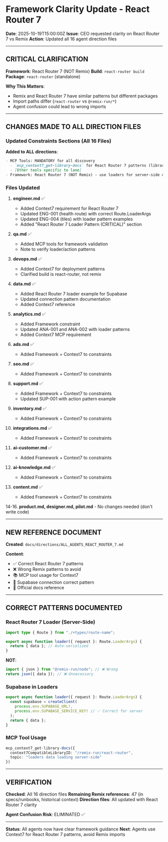 # Framework Clarity Update - React Router 7

**Date**: 2025-10-19T15:00:00Z
**Issue**: CEO requested clarity on React Router 7 vs Remix
**Action**: Updated all 16 agent direction files

---

## CRITICAL CLARIFICATION

**Framework**: React Router 7 (NOT Remix)
**Build**: `react-router build`
**Package**: `react-router` (standalone)

**Why This Matters**:
- Remix and React Router 7 have similar patterns but different packages
- Import paths differ (`react-router` vs `@remix-run/*`)
- Agent confusion could lead to wrong imports

---

## CHANGES MADE TO ALL DIRECTION FILES

### Updated Constraints Sections (All 16 Files)

**Added to ALL directions**:
```markdown
- MCP Tools: MANDATORY for all discovery
  - `mcp_context7_get-library-docs` for React Router 7 patterns (library: `/remix-run/react-router`)
  - [Other tools specific to lane]
- Framework: React Router 7 (NOT Remix) - use loaders for server-side data
```

### Files Updated

1. **engineer.md** ✅
   - Added Context7 requirement for React Router 7
   - Updated ENG-001 (health route) with correct Route.LoaderArgs
   - Updated ENG-004 (tiles) with loader pattern examples
   - Added "React Router 7 Loader Pattern (CRITICAL)" section

2. **qa.md** ✅
   - Added MCP tools for framework validation
   - Note to verify loader/action patterns

3. **devops.md** ✅
   - Added Context7 for deployment patterns
   - Clarified build is react-router, not remix

4. **data.md** ✅
   - Added React Router 7 loader example for Supabase
   - Updated connection pattern documentation
   - Added Context7 reference

5. **analytics.md** ✅
   - Added Framework constraint
   - Updated ANA-001 and ANA-002 with loader patterns
   - Added Context7 MCP requirement

6. **ads.md** ✅
   - Added Framework + Context7 to constraints

7. **seo.md** ✅
   - Added Framework + Context7 to constraints

8. **support.md** ✅
   - Added Framework + Context7 to constraints
   - Updated SUP-001 with action pattern example

9. **inventory.md** ✅
   - Added Framework + Context7 to constraints

10. **integrations.md** ✅
    - Added Framework + Context7 to constraints

11. **ai-customer.md** ✅
    - Added Framework + Context7 to constraints

12. **ai-knowledge.md** ✅
    - Added Framework + Context7 to constraints

13. **content.md** ✅
    - Added Framework + Context7 to constraints

14-16. **product.md, designer.md, pilot.md**
    - No changes needed (don't write code)

---

## NEW REFERENCE DOCUMENT

**Created**: `docs/directions/ALL_AGENTS_REACT_ROUTER_7.md`

**Content**:
- ✅ Correct React Router 7 patterns
- ❌ Wrong Remix patterns to avoid
- 📚 MCP tool usage for Context7
- 🔧 Supabase connection correct pattern
- 📖 Official docs reference

---

## CORRECT PATTERNS DOCUMENTED

### React Router 7 Loader (Server-Side)
```typescript
import type { Route } from "./+types/route-name";

export async function loader({ request }: Route.LoaderArgs) {
  return { data }; // Auto-serialized
}
```

**NOT**:
```typescript
import { json } from "@remix-run/node"; // ❌ Wrong
return json({ data }); // ❌ Unnecessary
```

### Supabase in Loaders
```typescript
export async function loader({ request }: Route.LoaderArgs) {
  const supabase = createClient(
    process.env.SUPABASE_URL!,
    process.env.SUPABASE_SERVICE_KEY! // ✅ Correct for server
  );
  return { data };
}
```

### MCP Tool Usage
```typescript
mcp_context7_get-library-docs({
  context7CompatibleLibraryID: "/remix-run/react-router",
  topic: "loaders data loading server-side"
})
```

---

## VERIFICATION

**Checked**: All 16 direction files
**Remaining Remix references**: 47 (in specs/runbooks, historical context)
**Direction files**: All updated with React Router 7 clarity

**Agent Confusion Risk**: ELIMINATED ✅

---

**Status**: All agents now have clear framework guidance
**Next**: Agents use Context7 for React Router 7 patterns, avoid Remix imports

